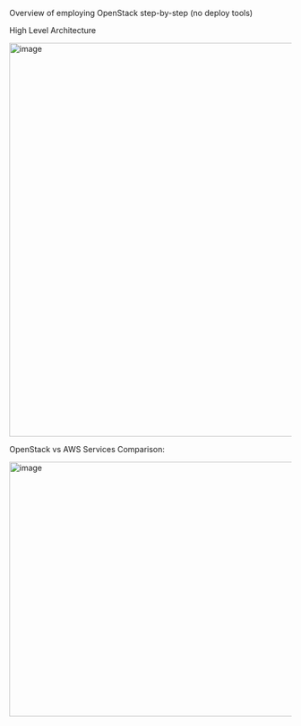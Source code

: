 Overview of employing OpenStack step-by-step (no deploy tools)

High Level Architecture

<img width="1255" height="702" alt="image" src="https://github.com/user-attachments/assets/f323a447-3229-4493-9d01-5bb8de2d8671" />

OpenStack vs AWS Services Comparison:

<img width="852" height="454" alt="image" src="https://github.com/user-attachments/assets/4439f0c1-504a-4f21-9796-846092b0147e" />
